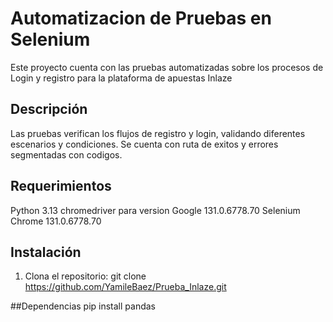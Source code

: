 # Automatizacion de Pruebas en Selenium
Este proyecto cuenta con las pruebas automatizadas sobre los procesos de Login y registro para la plataforma de apuestas Inlaze

## Descripción
Las pruebas verifican los flujos de registro y login, validando diferentes escenarios y condiciones.
Se cuenta con ruta de exitos y errores segmentadas con codigos.

## Requerimientos

Python 3.13
chromedriver para version Google 131.0.6778.70
Selenium
Chrome 131.0.6778.70

## Instalación
1. Clona el repositorio:
   git clone https://github.com/YamileBaez/Prueba_Inlaze.git

##Dependencias
pip install pandas





